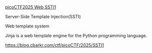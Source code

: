 [picoCTF2025 Web SSTI1](https://play.picoctf.org/practice/challenge/492?category=1&difficulty=1&page=1)

Server-Side Template Injection(SSTI)

Web template system

Jinja is a web template engine for the Python programming language.

https://blog.cbarkr.com/ctf/picoCTF/2025/SSTI1
